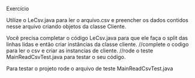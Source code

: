

Exercício 

Utilize o LeCsv.java  para ler o arquivo.csv e preencher os dados contidos nesse arquivo criando objetos da classe Cliente. 

Você precisa completar o código LeCsv.java para que ele faça o split das linhas lidas e então criar instâncias da classe cliente.
 //complete o codigo para ler o csv e criar as instancias de cliente.
 //rode o teste MainReadCsvTest.java para testar o seu código.


Para testar o projeto rode o arquivo de teste MainReadCsvTest.java
